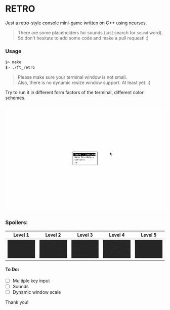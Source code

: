 # RETRO

Just a retro-style console mini-game written on C++ using ncurses.
> There are some placeholders for sounds (just search for `sound` word). \
> So don't hesitate to add some code and make a pull request! :) 

### Usage

```bash
$> make
$> ./ft_retro
```

> Please make sure your terminal window is not small.  
> Also, there is no dynamic resize window support. At least yet. :)


Try to run it in different form factors of the terminal, different color schemes.

![](./media/ft_retro_demo1.gif)
---
### Spoilers:

Level 1                    |  Level 2                  | Level 3                   |  Level 4                  | Level 5                   
:-------------------------:|:-------------------------:|:-------------------------:|:-------------------------:|:-------------------------:
![](./media/ft_retro_lvl1.gif)  |  ![](./media/ft_retro_lvl2.gif)  |  ![](./media/ft_retro_lvl3.gif)  |  ![](./media/ft_retro_lvl4.gif)  |  ![](./media/ft_retro_lvl5.gif)

#### To Do:
- [ ] Multiple key input
- [ ] Sounds
- [ ] Dynamic window scale

Thank you!
